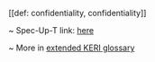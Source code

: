 [[def: confidentiality, confidentiality]]

~ Spec-Up-T link: <a href='https://weboftrust.github.io/WOT-terms/docs/glossary/confidentiality'>here</a>

~ More in <a href="https://weboftrust.github.io/WOT-terms/docs/glossary/confidentiality">extended KERI glossary</a>

